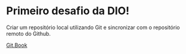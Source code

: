 # Primeiro desafio da DIO!

Criar um repositório local utilizando Git e sincronizar com o repositório remoto do Github.

[Git.Book](https://git-scm.com/book/en/v2) 